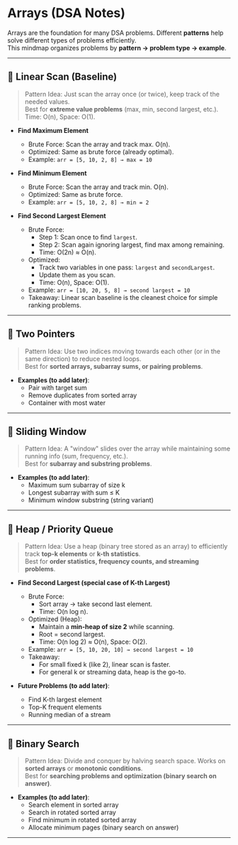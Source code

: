 # Arrays (DSA Notes)

Arrays are the foundation for many DSA problems. Different **patterns** help solve different types of problems efficiently.  
This mindmap organizes problems by **pattern → problem type → example**.  

---

## 🔹 Linear Scan (Baseline)

> Pattern Idea: Just scan the array once (or twice), keep track of the needed values.  
> Best for **extreme value problems** (max, min, second largest, etc.).  
> Time: O(n), Space: O(1).

- **Find Maximum Element**
  - Brute Force: Scan the array and track max. O(n).
  - Optimized: Same as brute force (already optimal).
  - Example: `arr = [5, 10, 2, 8] → max = 10`

- **Find Minimum Element**
  - Brute Force: Scan the array and track min. O(n).
  - Optimized: Same as brute force.
  - Example: `arr = [5, 10, 2, 8] → min = 2`

- **Find Second Largest Element**
  - Brute Force:
    - Step 1: Scan once to find `largest`.
    - Step 2: Scan again ignoring largest, find max among remaining.  
    - Time: O(2n) ≈ O(n).
  - Optimized:
    - Track two variables in one pass: `largest` and `secondLargest`.
    - Update them as you scan.
    - Time: O(n), Space: O(1).
  - Example: `arr = [10, 20, 5, 8] → second largest = 10`
  - Takeaway: Linear scan baseline is the cleanest choice for simple ranking problems.

---

## 🔹 Two Pointers

> Pattern Idea: Use two indices moving towards each other (or in the same direction) to reduce nested loops.  
> Best for **sorted arrays, subarray sums, or pairing problems**.

- **Examples (to add later)**:
  - Pair with target sum
  - Remove duplicates from sorted array
  - Container with most water

---

## 🔹 Sliding Window

> Pattern Idea: A "window" slides over the array while maintaining some running info (sum, frequency, etc.).  
> Best for **subarray and substring problems**.

- **Examples (to add later)**:
  - Maximum sum subarray of size k
  - Longest subarray with sum ≤ K
  - Minimum window substring (string variant)

---

## 🔹 Heap / Priority Queue

> Pattern Idea: Use a heap (binary tree stored as an array) to efficiently track **top-k elements** or **k-th statistics**.  
> Best for **order statistics, frequency counts, and streaming problems**.

- **Find Second Largest (special case of K-th Largest)**
  - Brute Force:
    - Sort array → take second last element.
    - Time: O(n log n).
  - Optimized (Heap):
    - Maintain a **min-heap of size 2** while scanning.
    - Root = second largest.
    - Time: O(n log 2) ≈ O(n), Space: O(2).
  - Example: `arr = [5, 10, 20, 10] → second largest = 10`
  - Takeaway:  
    - For small fixed k (like 2), linear scan is faster.  
    - For general k or streaming data, heap is the go-to.

- **Future Problems (to add later)**:
  - Find K-th largest element
  - Top-K frequent elements
  - Running median of a stream

---

## 🔹 Binary Search

> Pattern Idea: Divide and conquer by halving search space. Works on **sorted arrays** or **monotonic conditions**.  
> Best for **searching problems and optimization (binary search on answer)**.

- **Examples (to add later)**:
  - Search element in sorted array
  - Search in rotated sorted array
  - Find minimum in rotated sorted array
  - Allocate minimum pages (binary search on answer)

---
